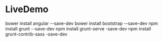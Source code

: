 # LiveDemo

bower install angular --save-dev
bower install bootstrap --save-dev
npm install grunt --save-dev
npm install grunt-serve -save-dev
npm install grunt-contrib-sass -save-dev
